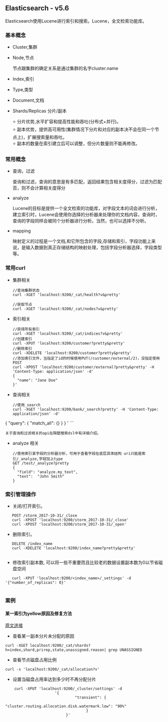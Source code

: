## Elasticsearch - v5.6

Elasticsearch使用Lucene进行索引和搜索。Lucene，全文检索功能库。

### 基本概念

+ Cluster,集群
+ Node,节点
	
	节点跟集群的确定关系是通过集群的名字cluster.name
	
+ Index,索引
+ Type,类型
+ Document,文档
+ Shards/Replicas 分片/副本

	⭐️ 分片优势,水平扩容和提高性能和吞吐(分布式+并行)。    
	⭐️ 副本优势，提供高可用性(集群情况下分片和对应的副本决不会在同一个节点上)，扩展搜索量和吞吐。    
	⭐️ 副本的数量在索引建立后可以调整，但分片数量则不能再修改。
	
### 常用概念

+ 查询，过滤
	
	查询和过滤，查询的意思是有多匹配，返回结果包含相关度得分，过滤为匹配否，则不会计算相关度得分

+ analyze

	Lucene的目标是提供一个全文检索的功能库，对字段文本的词会进行分析，建立索引时，Lucene会使用你选择的分析器来处理你的文档内容，查询时，查询的字段同样会被同个分析器进行分析。当然，也可以选择不分析。
	
+ mapping

	映射定义的过程是一个文档,和它所包含的字段,存储和索引，字段功能上来说，是输入数据到真正存储结构的映射处理，包括字段分析器选择，字段类型等。

### 常用curl


+ 集群相关

	```
	//查询集群状态
	curl -XGET 'localhost:9200/_cat/health?v&pretty'
	
	//获取节点
	curl -XGET 'localhost:9200/_cat/nodes?v&pretty'
	```
	
+ 索引相关

	```
	//获得所有索引
	curl -XGET 'localhost:9200/_cat/indices?v&pretty'
	//创建索引
	curl -XPUT 'localhost:9200/customer?pretty&pretty'
	//删除索引
	curl -XDELETE 'localhost:9200/customer?pretty&pretty'
	//添加索引文件，当指定了id的时候使用PUT(/customer/external/2)，没指定使用POST
	curl -XPOST 'localhost:9200/customer/external?pretty&pretty' -H 'Content-Type: application/json' -d'
	{
	  "name": "Jane Doe"
	}'
	
	```	

+ 查询相关

	```
	//使用_search
	curl -XGET 'localhost:9200/bank/_search?pretty' -H 'Content-Type: application/json' -d'
{
  "query": { "match_all": {} }
}
'
	```
	
	关于查询和过滤相关的api在隔壁搜索dsl中有详细介绍。
	
	
+ analyze 相关

	```
	//使用索引某字段的分析器分析，可用于查看字段在底层具体结构 uri只能是索引/_analyze,字段加上type
	GET /test/_analyze?pretty 
	{
	  "field": "analyze.my_text", 
	  "text":  "John Smith"
	}
	```
	
### 索引管理操作
 
 + 关闭/打开索引。

 ```
 	POST /storm_2017-10-31/_close
 	curl -XPOST 'localhost:9200/storm_2017-10-31/_close'
 	curl -XPOST 'localhost:9200/storm_2017-10-31/_open'
 ```
 
 + 删除索引。

 ```
 	DELETE /index_name
 	curl -XDELETE 'localhost:9200/index_name?pretty&pretty'
 	
 ```
 
 + 修改索引副本数, 可以将一些不重要而且比较老的数据设置副本数为0以节省磁盘空间

 ```
 	curl -XPUT 'localhost:9200/<index_name>/_settings' -d '{"number_of_replicas": 0}'
    
 ```
 
### 案例

#### 某一索引为yellow原因及修复方法
 
[原文连接](https://www.datadoghq.com/blog/elasticsearch-unassigned-shards/)

+ 查看某一副本分片未分配的原因

```
curl -XGET localhost:9200/_cat/shards?h=index,shard,prirep,state,unassigned.reason| grep UNASSIGNED
```
 

+ 查看节点磁盘占用比例

```
curl -s 'localhost:9200/_cat/allocation?v'
```

+ 设置当磁盘占用率达到多少时不再分配分片

```
    curl -XPUT 'localhost:9200/_cluster/settings' -d
                      '{
                               "transient": {
                                 "cluster.routing.allocation.disk.watermark.low": "90%"
                                    }
                           }'
```
	